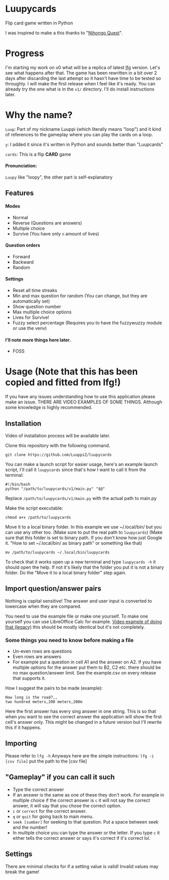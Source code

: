# Luupycards
Flip card game written in Python

I was inspired to make a this thanks to "[Nihongo Quest](https://store.steampowered.com/app/1556070/Nihongo_Quest/)".

# Progress
I'm starting my work on v0 what will be a replica of latest [lfg](https://github.com/LuuppiZ/lfg) version. Let's see what happens after that.
The game has been rewritten in a bit over 2 days after discarding the last attempt so it hasn't have time to be tested so throughly. I will make the first release when I feel like it's ready. You can already try the one what is in the `v1/` directory. I'll do install instructions later.

# Why the name?
`Luup`: Part of my nickname Luuppi (which literally means "loop") and it kind of references to the gameplay where you can play the cards on a loop.

`y`: I added it since it's written in Python and sounds better than "Luupcards"

`cards`: This is a flip **CARD** game

#### Pronunciation:
`Luupy` like "loopy", the other part is self-explanatory

## Features
#### Modes
- Normal
- Reverse (Questions are answers)
- Multiple choice
- Survive (You have only `n` amount of lives)
#### Question orders
- Forward
- Backward
- Random
#### Settings
- Reset all time streaks
- Min and max question for random (You can change, but they are automatically set)
- Show question number
- Max multiple choice options
- Lives for Survive!
- Fuzzy select percentage (Requires you to have the fuzzywuzzy module or use the venv)
#### I'll note more things here later.
- FOSS

# Usage (Note that this has been copied and fitted from lfg!)
If you have any issues understanding how to use this application please make an issue.
THERE ARE VIDEO EXAMPLES OF SOME THINGS. Although some knowledge is highly recommended.
## Installation
Video of installation process will be available later.

Clone this repository with the following command.
```
git clone https://github.com/LuuppiZ/luupycards
```
You can make a launch script for easier usage, here's an example launch script, I'll call it `luupycards` since that's how I want to call it from the terminal:
```
#!/bin/bash
python "/path/to/luupycards/v1/main.py" "$@"
```
Replace `/path/to/luupycards/v1/main.py` with the actual path to main.py

Make the script executable:
```
chmod a+x /path/to/luupycards
```
Move it to a local binary folder. In this example we use ~/.local/bin/ but you can use any other too. 
(Make sure to put the real path to `luupycards`)
(Make sure that this folder is set to binary path. If you don't know how just Google it. "How to set ~/.local/bin/ as binary path" or something like that)
```
mv /path/to/luupycards ~/.local/bin/luupycards
```
To check that it works open up a new terminal and type `luupycards -h` it should open the help. If not it's likely that the folder you put it is not a binary folder. Do the "Move it to a local binary folder" step again.

## Import question/answer pairs
Nothing is capital sensitive! The answer and user input is converted to lowercase when they are compared.

You need to use the example file or make one yourself. To make one yourself you can use LibreOffice Calc for example.
[Video example of doing that (legacy)](https://youtu.be/zH3Lg1INpUI) this should be mostly identical but it's not completely.
### Some things you need to know before making a file
- Un-even rows are questions
- Even rows are answers
- For example put a question in cell A1 and the answer on A2. If you have multiple options for the answer put them to B2, C2 etc. there should be no max question/answer limit.
See the example.csv on every release that supports it.

How I suggest the pairs to be made (example):
```
How long is the road?,,
two hundred meters,200 meters,200m
```
Here the first answer has every sing answer in one string. This is so that when you want to see the correct answer the application will show the first cell's answer only. This might be changed in a future version but I'll rewrite this if it happens.
## Importing
Please refer to `lfg -h`
Anyways here are the simple instructions:
`lfg -i [csv file]` put the path to the \[csv file\]

## "Gameplay" if you can call it such
- Type the correct answer
- If an answer is the same as one of these they don't work. For example in multiple choice if the correct answer is `c` it will not say the correct answer, it will say that you chose the correct option.
- `c` or `correct` for the correct answer.
- `q` or `quit` for going back to main menu.
- `seek [sumber]` for seeking to that question. Put a space between seek and the number!
- In multiple choice you can type the answer or the letter. If you type `c` it either tells the correct answer or says it's correct if it's correct lol.

## Settings
There are minimal checks for if a setting value is valid!
Invalid values may break the game!